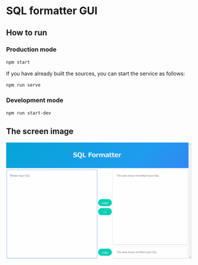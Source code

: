 # SQL formatter GUI

## How to run

### Production mode

```bash
npm start
```

If you have already built the sources, you can start the service as follows:

```bash
npm run serve
```

### Development mode

```bash
npm run start-dev
```

## The screen image

![image](./demo_images/demo.gif)
